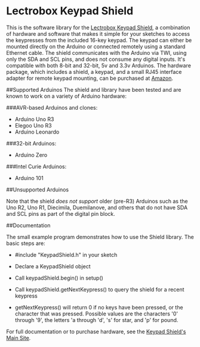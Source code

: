 # Lectrobox Keypad Shield

This is the software library for the [Lectrobox Keypad
Shield](http://www.lectrobox.com/keypad), a combination of hardware
and software that makes it simple for your sketches to access the
keypresses from the included 16-key keypad. The keypad can either be
mounted directly on the Arduino or connected remotely using a standard
Ethernet cable. The shield communicates with the Arduino via TWI,
using only the SDA and SCL pins, and does not consume any digital
inputs. It's compatible with both 8-bit and 32-bit, 5v and 3.3v
Arduinos. The hardware package, which includes a shield, a keypad, and
a small RJ45 interface adapter for remote keypad mounting, can be
purchased at [Amazon](http://www.amazon.com).

##Supported Arduinos
The shield and library have been tested and are known to work on a
variety of Arduino hardware:

###AVR-based Arduinos and clones:
* Arduino Uno R3
* Elegoo Uno R3
* Arduino Leonardo

###32-bit Arduinos:
* Arduino Zero

###Intel Curie Arduinos:
* Arduino 101

##Unsupported Arduinos

Note that the shield *does not support* older (pre-R3) Arduinos such
as the Uno R2, Uno R1, Diecimila, Duemilanove, and others that do not
have SDA and SCL pins as part of the digital pin block.

##Documentation

The small example program demonstrates how to use the Shield
library. The basic steps are:

* \#include "KeypadShield.h" in your sketch

* Declare a KeypadShield object

* Call keypadShield.begin() in setup()

* Call keypadShield.getNextKeypress() to query the shield for a recent
  keypress

* getNextKeypress() will return 0 if no keys have been pressed, or the
  character that was pressed. Possible values are the characters '0'
  through '9', the letters 'a through 'd', 's' for star, and 'p' for
  pound.

For full documentation or to purchase hardware,
see the [Keypad Shield's Main Site](http://www.lectrobox.com/keypad).
